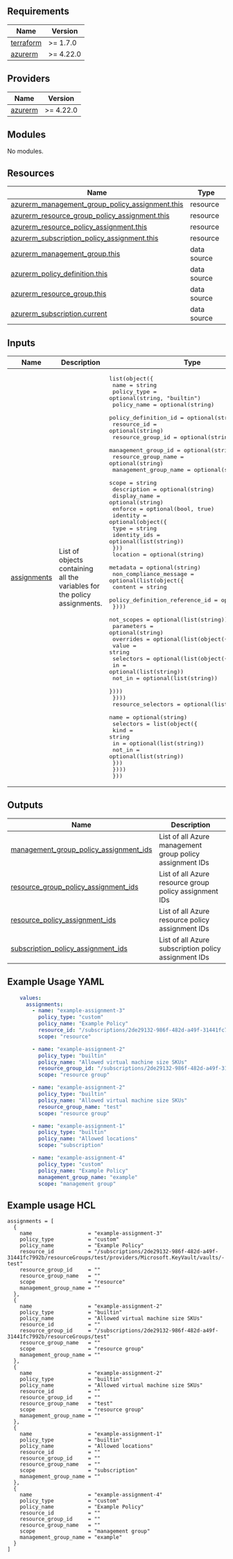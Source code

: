 ## Requirements

| Name | Version |
|------|---------|
| <a name="requirement_terraform"></a> [terraform](#requirement\_terraform) | >= 1.7.0 |
| <a name="requirement_azurerm"></a> [azurerm](#requirement\_azurerm) | >= 4.22.0 |

## Providers

| Name | Version |
|------|---------|
| <a name="provider_azurerm"></a> [azurerm](#provider\_azurerm) | >= 4.22.0 |

## Modules

No modules.

## Resources

| Name | Type |
|------|------|
| [azurerm_management_group_policy_assignment.this](https://registry.terraform.io/providers/hashicorp/azurerm/latest/docs/resources/management_group_policy_assignment) | resource |
| [azurerm_resource_group_policy_assignment.this](https://registry.terraform.io/providers/hashicorp/azurerm/latest/docs/resources/resource_group_policy_assignment) | resource |
| [azurerm_resource_policy_assignment.this](https://registry.terraform.io/providers/hashicorp/azurerm/latest/docs/resources/resource_policy_assignment) | resource |
| [azurerm_subscription_policy_assignment.this](https://registry.terraform.io/providers/hashicorp/azurerm/latest/docs/resources/subscription_policy_assignment) | resource |
| [azurerm_management_group.this](https://registry.terraform.io/providers/hashicorp/azurerm/latest/docs/data-sources/management_group) | data source |
| [azurerm_policy_definition.this](https://registry.terraform.io/providers/hashicorp/azurerm/latest/docs/data-sources/policy_definition) | data source |
| [azurerm_resource_group.this](https://registry.terraform.io/providers/hashicorp/azurerm/latest/docs/data-sources/resource_group) | data source |
| [azurerm_subscription.current](https://registry.terraform.io/providers/hashicorp/azurerm/latest/docs/data-sources/subscription) | data source |

## Inputs

| Name | Description | Type | Default | Required |
|------|-------------|------|---------|:--------:|
| <a name="input_assignments"></a> [assignments](#input\_assignments) | List of objects containing all the variables for the policy assignments. | <pre>list(object({<br/>    name                  = string<br/>    policy_type           = optional(string, "builtin")<br/>    policy_name           = optional(string)<br/>    policy_definition_id  = optional(string)<br/>    resource_id           = optional(string)<br/>    resource_group_id     = optional(string)<br/>    management_group_id   = optional(string)<br/>    resource_group_name   = optional(string)<br/>    management_group_name = optional(string)<br/>    scope                 = string<br/>    description           = optional(string)<br/>    display_name          = optional(string)<br/>    enforce               = optional(bool, true)<br/>    identity = optional(object({<br/>      type         = string<br/>      identity_ids = optional(list(string))<br/>    }))<br/>    location = optional(string)<br/>    metadata = optional(string)<br/>    non_compliance_message = optional(list(object({<br/>      content                        = string<br/>      policy_definition_reference_id = optional(string)<br/>    })))<br/>    not_scopes = optional(list(string))<br/>    parameters = optional(string)<br/>    overrides = optional(list(object({<br/>      value = string<br/>      selectors = optional(list(object({<br/>        in     = optional(list(string))<br/>        not_in = optional(list(string))<br/>      })))<br/>    })))<br/>    resource_selectors = optional(list(object({<br/>      name = optional(string)<br/>      selectors = list(object({<br/>        kind   = string<br/>        in     = optional(list(string))<br/>        not_in = optional(list(string))<br/>      }))<br/>    })))<br/>  }))</pre> | `[]` | no |

## Outputs

| Name | Description |
|------|-------------|
| <a name="output_management_group_policy_assignment_ids"></a> [management\_group\_policy\_assignment\_ids](#output\_management\_group\_policy\_assignment\_ids) | List of all Azure management group policy assignment IDs |
| <a name="output_resource_group_policy_assignment_ids"></a> [resource\_group\_policy\_assignment\_ids](#output\_resource\_group\_policy\_assignment\_ids) | List of all Azure resource group policy assignment IDs |
| <a name="output_resource_policy_assignment_ids"></a> [resource\_policy\_assignment\_ids](#output\_resource\_policy\_assignment\_ids) | List of all Azure resource policy assignment IDs |
| <a name="output_subscription_policy_assignment_ids"></a> [subscription\_policy\_assignment\_ids](#output\_subscription\_policy\_assignment\_ids) | List of all Azure subscription policy assignment IDs |

## Example Usage YAML

```yaml
    values:
      assignments:
        - name: "example-assignment-3"
          policy_type: "custom"
          policy_name: "Example Policy"
          resource_id: "/subscriptions/2de29132-986f-482d-a49f-31441fc7992b/resourceGroups/test/providers/Microsoft.KeyVault/vaults/test"
          scope: "resource"

        - name: "example-assignment-2"
          policy_type: "builtin"
          policy_name: "Allowed virtual machine size SKUs"
          resource_group_id: "/subscriptions/2de29132-986f-482d-a49f-31441fc7992b/resourceGroups/test"
          scope: "resource group"

        - name: "example-assignment-2"
          policy_type: "builtin"
          policy_name: "Allowed virtual machine size SKUs"
          resource_group_name: "test"
          scope: "resource group"

        - name: "example-assignment-1"
          policy_type: "builtin"
          policy_name: "Allowed locations"
          scope: "subscription"

        - name: "example-assignment-4"
          policy_type: "custom"
          policy_name: "Example Policy"
          management_group_name: "example"
          scope: "management group"
```
## Example usage HCL

```hcl
assignments = [
  {
    name                  = "example-assignment-3"
    policy_type           = "custom"
    policy_name           = "Example Policy"
    resource_id           = "/subscriptions/2de29132-986f-482d-a49f-31441fc7992b/resourceGroups/test/providers/Microsoft.KeyVault/vaults/-test"
    resource_group_id     = ""
    resource_group_name   = ""
    scope                 = "resource"
    management_group_name = ""
  },
  {
    name                  = "example-assignment-2"
    policy_type           = "builtin"
    policy_name           = "Allowed virtual machine size SKUs"
    resource_id           = ""
    resource_group_id     = "/subscriptions/2de29132-986f-482d-a49f-31441fc7992b/resourceGroups/test"
    resource_group_name   = ""
    scope                 = "resource group"
    management_group_name = ""
  },
  {
    name                  = "example-assignment-2"
    policy_type           = "builtin"
    policy_name           = "Allowed virtual machine size SKUs"
    resource_id           = ""
    resource_group_id     = ""
    resource_group_name   = "test"
    scope                 = "resource group"
    management_group_name = ""
  },
  {
    name                  = "example-assignment-1"
    policy_type           = "builtin"
    policy_name           = "Allowed locations"
    resource_id           = ""
    resource_group_id     = ""
    resource_group_name   = ""
    scope                 = "subscription"
    management_group_name = ""
  },
  {
    name                  = "example-assignment-4"
    policy_type           = "custom"
    policy_name           = "Example Policy"
    resource_id           = ""
    resource_group_id     = ""
    resource_group_name   = ""
    scope                 = "management group"
    management_group_name = "example"
  }
]
```
